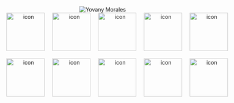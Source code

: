 <div align="center"><img src="https://github.com/user-attachments/assets/ae292ca1-c33f-481e-a554-b0805e7f7726" alt="Yovany Morales" /></div>

<div align="center">
  <div style="display: flex;">
    <img src="https://techstack-generator.vercel.app/js-icon.svg" alt="icon" width="100" style="width: 100px; height: 100px; margin-right: 20px; margin-bottom: 20px;" />
    <img src="https://techstack-generator.vercel.app/ts-icon.svg" alt="icon" width="100" style="width: 100px; height: 100px; margin-right: 20px; margin-bottom: 20px;" />
    <img src="https://techstack-generator.vercel.app/react-icon.svg" alt="icon" width="100" style="width: 100px; height: 100px; margin-right: 20px; margin-bottom: 20px;" />
    <img src="https://techstack-generator.vercel.app/redux-icon.svg" alt="icon" width="100" style="width: 100px; height: 100px; margin-right: 20px; margin-bottom: 20px;" />
    <img src="https://techstack-generator.vercel.app/sass-icon.svg" alt="icon" width="100" style="width: 100px; height: 100px; margin-right: 0px; margin-bottom: 20px;" />
  </div>
  <div style="display: flex;"><img src="https://techstack-generator.vercel.app/python-icon.svg" alt="icon" width="100" style="width: 100px; height: 100px; margin-right: 20px; margin-bottom: 0px;" />
    <img src="https://techstack-generator.vercel.app/prettier-icon.svg" alt="icon" width="100" style="width: 100px; height: 100px; margin-right: 20px; margin-bottom: 0px;" />
    <img src="https://techstack-generator.vercel.app/github-icon.svg" alt="icon" width="100" style="width: 100px; height: 100px; margin-right: 20px; margin-bottom: 0px;" />
    <img src="https://techstack-generator.vercel.app/java-icon.svg" alt="icon" width="100" style="width: 100px; height: 100px; margin-right: 20px; margin-bottom: 0px;" />
    <img src="https://techstack-generator.vercel.app/mysql-icon.svg" alt="icon" width="100" style="width: 100px; height: 100px; margin-right: 0px; margin-bottom: 0px;" />
  </div>
</div>
